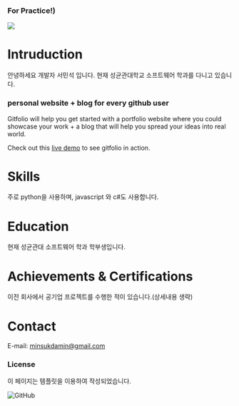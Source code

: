 ### For Practice!)

<img src="https://i.imgur.com/eA6clZr.png">

# Intruduction 
안녕하세요 개발자 서민석 입니다.
현재 성균관대학교 소프트웨어 학과를 다니고 있습니다.

### personal website + blog for every github user

Gitfolio will help you get started with a portfolio website where you could showcase your work + a blog that will help you spread your ideas into real world.

Check out this [live demo](https://imfunniee.github.io/gitfolio/) to see gitfolio in action.

# Skills
주로 python을 사용하며, javascript 와 c#도 사용합니다.

# Education
현재 성균관대 소프트웨어 학과 학부생입니다.

# Achievements & Certifications
이전 회사에서 공기업 프로젝트를 수행한 적이 있습니다.(상세내용 생략)

# Contact
E-mail: minsukdamin@gmail.com

### License
이 페이지는 템플릿을 이용하여 작성되었습니다.

![GitHub](https://img.shields.io/github/license/imfunniee/gitfolio.svg?style=popout-square)
